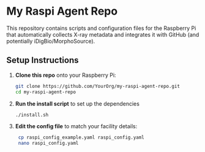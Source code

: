 # My Raspi Agent Repo

This repository contains scripts and configuration files for the Raspberry Pi 
that automatically collects X-ray metadata and integrates it with GitHub 
(and potentially iDigBio/MorphoSource).

## Setup Instructions

1. **Clone this repo** onto your Raspberry Pi:
   ```bash
   git clone https://github.com/YourOrg/my-raspi-agent-repo.git
   cd my-raspi-agent-repo
   ```
2. **Run the install script** to set up the dependencies
   ```bash
   ./install.sh
   ```
3. **Edit the config file** to match your facility details:
   ```bash
    cp raspi_config_example.yaml raspi_config.yaml
    nano raspi_config.yaml
   ```
